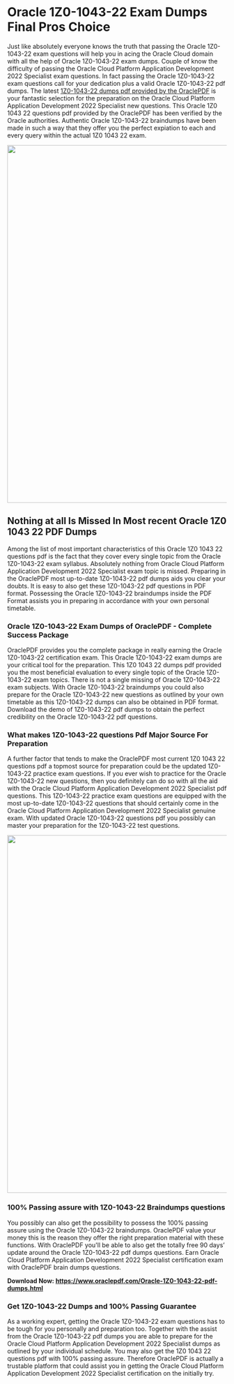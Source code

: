 <h1>Oracle 1Z0-1043-22 Exam Dumps Final Pros Choice</h1>
<p>Just like absolutely everyone knows the truth that passing the Oracle 1Z0-1043-22 exam questions will help you in acing the&nbsp;Oracle Cloud&nbsp;domain with all the help of Oracle 1Z0-1043-22 exam dumps. Couple of know the difficulty of passing the Oracle Cloud Platform Application Development 2022 Specialist exam questions. In fact passing the Oracle 1Z0-1043-22 exam questions call for your dedication plus a valid Oracle 1Z0-1043-22 pdf dumps. The latest&nbsp;<a href="https://www.oraclepdf.com/Oracle-1Z0-1043-22-pdf-dumps.html">1Z0-1043-22 dumps pdf provided by the OraclePDF</a>&nbsp;is your fantastic selection for the preparation on the Oracle Cloud Platform Application Development 2022 Specialist new questions. This Oracle 1Z0 1043 22 questions pdf provided by the OraclePDF has been verified by the Oracle authorities. Authentic Oracle 1Z0-1043-22 braindumps have been made in such a way that they offer you the perfect expiation to each and every query within the actual 1Z0 1043 22 exam.</p>
<p><a href="https://www.oraclepdf.com/Oracle-1Z0-1043-22-pdf-dumps.html"><img src="https://i.ibb.co/mJY6Knz/1.png" width="820" /></a></p>
<h2>Nothing at all Is Missed In Most recent Oracle 1Z0 1043 22 PDF Dumps</h2>
<p>Among the list of most important characteristics of this Oracle 1Z0 1043 22 questions pdf is the fact that they cover every single topic from the Oracle 1Z0-1043-22 exam syllabus. Absolutely nothing from Oracle Cloud Platform Application Development 2022 Specialist exam topic is missed. Preparing in the OraclePDF most up-to-date 1Z0-1043-22 pdf dumps aids you clear your doubts. It is easy to also get these 1Z0-1043-22 pdf questions in PDF format. Possessing the Oracle 1Z0-1043-22 braindumps inside the PDF Format assists you in preparing in accordance with your own personal timetable.</p>
<h3>Oracle 1Z0-1043-22 Exam Dumps of OraclePDF - Complete Success Package</h3>
<p>OraclePDF provides you the complete package in really earning the Oracle 1Z0-1043-22 certification exam. This Oracle 1Z0-1043-22 exam dumps are your critical tool for the preparation. This 1Z0 1043 22 dumps pdf provided you the most beneficial evaluation to every single topic of the Oracle 1Z0-1043-22 exam topics. There is not a single missing of Oracle 1Z0-1043-22 exam subjects. With Oracle 1Z0-1043-22 braindumps you could also prepare for the Oracle 1Z0-1043-22 new questions as outlined by your own timetable as this 1Z0-1043-22 dumps can also be obtained in PDF format. Download the demo of 1Z0-1043-22 pdf dumps to obtain the perfect credibility on the Oracle 1Z0-1043-22 pdf questions.</p>
<h3>What makes 1Z0-1043-22 questions Pdf Major Source For Preparation</h3>
<p>A further factor that tends to make the OraclePDF most current 1Z0 1043 22 questions pdf a topmost source for preparation could be the updated 1Z0-1043-22 practice exam questions. If you ever wish to practice for the Oracle 1Z0-1043-22 new questions, then you definitely can do so with all the aid with the Oracle Cloud Platform Application Development 2022 Specialist pdf questions. This 1Z0-1043-22 practice exam questions are equipped with the most up-to-date 1Z0-1043-22 questions that should certainly come in the Oracle Cloud Platform Application Development 2022 Specialist genuine exam. With updated Oracle 1Z0-1043-22 questions pdf you possibly can master your preparation for the 1Z0-1043-22 test questions.</p>
<p><img src="https://i.ibb.co/TWQ7T6D/2.png" width="820" /></p>
<h3>100% Passing assure with 1Z0-1043-22 Braindumps questions</h3>
<p>You possibly can also get the possibility to possess the 100% passing assure using the Oracle 1Z0-1043-22 braindumps. OraclePDF value your money this is the reason they offer the right preparation material with these functions. With OraclePDF you'll be able to also get the totally free 90 days&rsquo; update around the Oracle 1Z0-1043-22 pdf dumps questions. Earn Oracle Cloud Platform Application Development 2022 Specialist certification exam with&nbsp;OraclePDF&nbsp;brain dumps questions.</p>
<p><strong>Download Now: <a href="https://www.oraclepdf.com/Oracle-1Z0-1043-22-pdf-dumps.html">https://www.oraclepdf.com/Oracle-1Z0-1043-22-pdf-dumps.html</a></strong></p>
<h3>Get 1Z0-1043-22&nbsp;Dumps&nbsp;and 100% Passing Guarantee</h3>
<p>As a working expert, getting the Oracle 1Z0-1043-22 exam questions has to be tough for you personally and preparation too. Together with the assist from the Oracle 1Z0-1043-22 pdf dumps you are able to prepare for the Oracle Cloud Platform Application Development 2022 Specialist dumps as outlined by your individual schedule. You may also get the 1Z0 1043 22 questions pdf with 100% passing assure. Therefore OraclePDF is actually a trustable platform that could assist you in getting the Oracle Cloud Platform Application Development 2022 Specialist certification on the initially try.</p>
